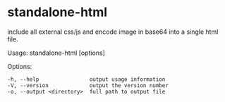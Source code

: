 # standalone-html
include all external css/js and encode image in base64 into a single html file.


Usage: standalone-html [options] <full path to source html>

  Options:

    -h, --help                output usage information
    -V, --version             output the version number
    -o, --output <directory>  full path to output file
